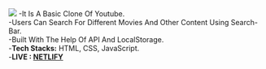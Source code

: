 <img src="https://tahir-manzoor-110.github.io/images/youtube.png">
-It Is A Basic Clone Of Youtube.
<br>
-Users Can Search For Different Movies And Other Content Using Search-Bar.
<br>
-Built With The Help Of API And LocalStorage.
<br>
-<b>Tech Stacks:</b> HTML, CSS, JavaScript.
<br>
-<b>LIVE : </b><a href="https://ornate-pie-ca75ff.netlify.app/"><b>NETLIFY</b></a>

